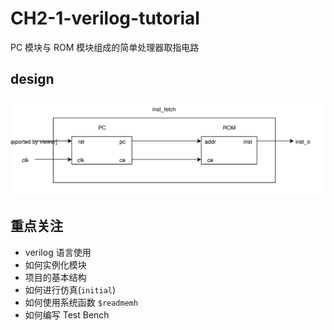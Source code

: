 # CH2-1-verilog-tutorial

PC 模块与 ROM 模块组成的简单处理器取指电路

## design

![design](./design.svg)

## 重点关注

- verilog 语言使用
- 如何实例化模块
- 项目的基本结构
- 如何进行仿真(`initial`)
- 如何使用系统函数 `$readmemh`
- 如何编写 Test Bench